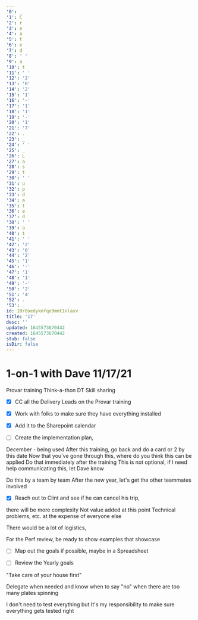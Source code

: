 ```yaml
---
'0': _
'1': C
'2': r
'3': e
'4': a
'5': t
'6': e
'7': d
'8': ' '
'9': a
'10': t
'11': ' '
'12': '2'
'13': '0'
'14': '2'
'15': '1'
'16': '-'
'17': '1'
'18': '1'
'19': '-'
'20': '1'
'21': '7'
'22': .
'23': _
'24': ' '
'25': _
'26': L
'27': a
'28': s
'29': t
'30': ' '
'31': u
'32': p
'33': d
'34': a
'35': t
'36': e
'37': d
'38': ' '
'39': a
'40': t
'41': ' '
'42': '2'
'43': '0'
'44': '2'
'45': '1'
'46': '-'
'47': '1'
'48': '1'
'49': '-'
'50': '2'
'51': '4'
'52': .
'53': _
id: 10r8oedykmfqe9mmt1nlaxv
title: '17'
desc: ''
updated: 1645573670442
created: 1645573670442
stub: false
isDir: false
---
```


# 1-on-1 with Dave 11/17/21


Provar training
Think-a-thon
DT Skill sharing

*   [x] CC all the Delivery Leads on the Provar training
*   [x] Work with folks to make sure they have everything installed
*   [x] Add it to the Sharepoint calendar

*   [ ] Create the implementation plan,

December - being used
After this training, go back and do a card or 2 by this date
Now that you've gone through this, where do you think this can be applied
Do that immediately after the training
This is not optional, if I need help communicating this, let Dave know

Do this by a team by team
After the new year, let's get the other teammates involved

*   [x] Reach out to Clint and see if he can cancel his trip,

there will be more complexity
Not value added at this point
Technical problems, etc. at the expense of everyone else

There would be a lot of logistics,

For the Perf review, be ready to show examples that showcase

*   [ ] Map out the goals if possible, maybe in a Spreadsheet

*   [ ] Review the Yearly goals

"Take care of your house first"

Delegate when needed and know when to say "no" when there are too many plates spinning

I don't need to test everything but It's my responsibility to make sure everything gets tested right

